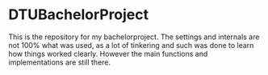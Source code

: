 # DTUBachelorProject
This is the repository for my bachelorproject.
The settings and internals are not 100% what was used, as a lot of tinkering and such was done to learn how things worked clearly.
However the main functions and implementations are still there.
